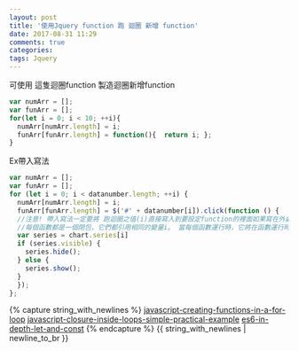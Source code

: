 ```yaml
---
layout: post
title: '使用Jquery function 跑 迴圈 新增 function'
date: 2017-08-31 11:29
comments: true
categories:
tags: Jquery
---
```

可使用 這隻迴圈function 製造迴圈新增function
```js
var numArr = [];
var funArr = [];
for(let i = 0; i < 10; ++i){
  numArr[numArr.length] = i;
  funArr[funArr.length] = function(){  return i; };
}
```
Ex帶入寫法
```js
var numArr = [];
var funArr = [];
for (let i = 0; i < datanumber.length; ++i) {
  numArr[numArr.length] = i;
  funArr[funArr.length] = $('#' + datanumber[i]).click(function () {
  //注意! 帶入寫法一定要將 跑迴圈之值(i)直接寫入到要設定function的裡面如果寫在外處則一定會發生錯誤
  //每個函數都是一個閉包，它們都引用相同的變量i。 當每個函數運行時，它將在函數運行時返回i的值（這將比循環的極限值多一個）。
  var series = chart.series[i]
  if (series.visible) {
    series.hide();
  } else {
    series.show();
  }
  });
};
```
{% capture string_with_newlines %}
[javascript-creating-functions-in-a-for-loop](https://stackoverflow.com/questions/19696015/javascript-creating-functions-in-a-for-loop)
[javascript-closure-inside-loops-simple-practical-example](https://stackoverflow.com/questions/750486/javascript-closure-inside-loops-simple-practical-example)
[es6-in-depth-let-and-const](https://hacks.mozilla.org/2015/07/es6-in-depth-let-and-const/)
{% endcapture %}
{{ string_with_newlines | newline_to_br }}